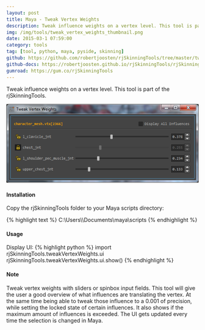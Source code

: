 ```yaml
---
layout: post
title: Maya - Tweak Vertex Weights
description: Tweak influence weights on a vertex level. This tool is part of the rjSkinningTools.
img: /img/tools/tweak_vertex_weights_thumbnail.png
date: 2015-03-1 07:59:00
category: tools
tag: [tool, python, maya, pyside, skinning]
github: https://github.com/robertjoosten/rjSkinningTools/tree/master/tweakVertexWeights
github-docs: https://robertjoosten.github.io/rjSkinningTools/rjSkinningTools.tweakVertexWeights
gumroad: https://gum.co/rjSkinningTools
---
```

<p class="justify">Tweak influence weights on a vertex level. This tool is part of the rjSkinningTools.</p>
 
<p align="center"><img src="/img/tools/tweak_vertex_weights_big.png"/></p>

<h4>Installation</h4> 
<p class="justify">Copy the rjSkinningTools folder to your Maya scripts directory: </p>
{% highlight text %}
C:\Users\<USER>\Documents\maya\scripts
{% endhighlight %}

<h4>Usage</h4> 
Display UI:
{% highlight python %}
import rjSkinningTools.tweakVertexWeights.ui
rjSkinningTools.tweakVertexWeights.ui.show()
{% endhighlight %}

<h4>Note</h4>
<p class="justify">Tweak vertex weights with sliders or spinbox input fields. This tool will give the user a good overview of what influences are translating the vertex. At the same time being able to tweak those influence to a 0.001 of precision, while setting the locked state of certain influences. It also shows if the maximum amount of influences is exceeded. The UI gets updated every time the selection is changed in Maya.</p>
